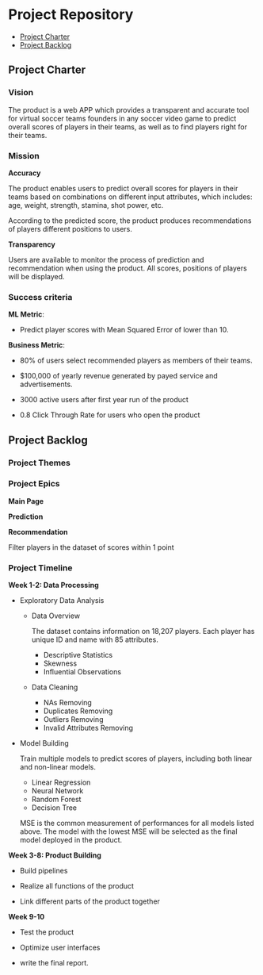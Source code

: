 # Project Repository

<!-- toc -->

- [Project Charter](#project-charter)
- [Project Backlog](#project-backlog)

<!-- tocstop -->

## Project Charter 

### Vision

The product is a web APP which provides a transparent and accurate tool for virtual soccer teams founders in any soccer video game to predict overall scores of players in their teams, as well as to find players right for their teams.

### Mission

**Accuracy**

The product enables users to predict overall scores for players in their teams based on combinations on different input attributes, which includes: age, weight, strength, stamina, shot power, etc.

According to the predicted score, the product produces recommendations of players different positions to users.

**Transparency**

Users are available to monitor the process of prediction and recommendation when using the product. All scores, positions of players will be displayed.

### Success criteria 

**ML Metric**: 

- Predict player scores with Mean Squared Error of  lower than 10. 

**Business Metric**: 

- 80% of users select recommended players as members of their teams.

- $100,000 of yearly revenue generated by payed service and advertisements.

- 3000 active users after first year run of the product

- 0.8 Click Through Rate for users who open the product

## Project Backlog

### Project Themes



### Project Epics

**Main Page**

**Prediction**

**Recommendation**

Filter players in the dataset of scores within 1 point

### Project Timeline

**Week 1-2: Data Processing**

- Exploratory Data Analysis

  * Data Overview

    The dataset contains information on 18,207 players. Each player has unique ID and name with 85 attributes.

    + Descriptive Statistics
    + Skewness
    + Influential Observations

  * Data Cleaning
      
      + NAs Removing
      + Duplicates Removing
      + Outliers Removing
      + Invalid Attributes Removing

- Model Building

  Train multiple models to predict scores of players, including both linear and non-linear models. 
  
  * Linear Regression
  * Neural Network
  * Random Forest
  * Decision Tree
  
  MSE is the common measurement of performances for all models listed above. The model with the lowest MSE will be selected as the final model deployed in the product.

**Week 3-8: Product Building**

- Build pipelines

- Realize all functions of the product 

- Link different parts of the product together

**Week 9-10**

- Test the product 

- Optimize user interfaces 

- write the final report.


<!--stackedit_data:
eyJoaXN0b3J5IjpbNTI5MzkwNTMwLC04NTc3MzAyMDMsODU5NT
IxNzgxLC0xMTUyMzI0NDIxLDExNjg5ODYxOCwtMTI3NTA1ODU4
OCwtMTQzMzEwNjgzOCwtMTQ5OTYzNzE0NiwtMjI5MDg5MTUxLD
E3ODg3OTQwMTYsMTUxOTc2NzA0NCwtOTgyNTUxNjI0LC04ODUx
OTQzNiw1NTQ0NzQ4MzcsMTU3MDEzNTkxMiwxNzU4MTIzMzk3LD
MyODA5MDgyNSw1OTM3MTg4NDIsLTExNDA4MDkxOTcsNzk5MzM4
NTQwXX0=
-->